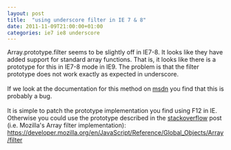 ```yaml
---
layout: post
title:  "using underscore filter in IE 7 & 8"
date: 2011-11-09T21:00:00+01:00
categories: ie7 ie8 underscore
---
```


Array.prototype.filter seems to be slightly off in IE7-8. It looks like they have added support for standard array functions. That is, it looks like there is a prototype for this in IE7-8 mode in IE9. The problem is that the filter prototype does not work exactly as expected in underscore.<br><br>
If we look at the documentation for this method on <a href="http://msdn.microsoft.com/en-us/library/ff679973(v=vs.94).aspx">msdn</a> you find that this is probably a bug.<br><br>
It is simple to patch the prototype implementation you find using F12 in IE. Otherwise you could use the prototype described in the <a href="http://stackoverflow.com/questions/2790001/fixing-javascript-array-functions-in-internet-explorer-indexof-foreach-etc">stackoverflow</a> post (i.e. Mozilla's Array filter implementation):<br><a href="https://developer.mozilla.org/en/JavaScript/Reference/Global_Objects/Array/filter">https://developer.mozilla.org/en/JavaScript/Reference/Global_Objects/Array/filter</a>
<div style="clear: both;"></div>